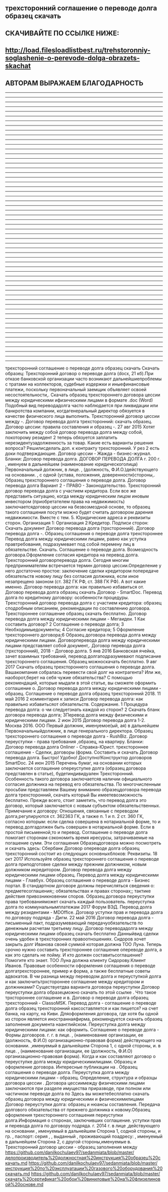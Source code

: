 трехсторонний соглашение о переводе долга образец скачать
--------------------------------------------------
СКАЧИВАЙТЕ ПО ССЫЛКЕ НИЖЕ:
--------------------------------------------------
http://load.filesloadlistbest.ru/trehstoronniy-soglashenie-o-perevode-dolga-obrazets-skachat
--------------------------------------------------
АВТОРАМ ВЫРАЖАЕМ БЛАГОДАРНОСТЬ
--------------------------------------------------
--------------------------------------------------
--------------------------------------------------
--------------------------------------------------
--------------------------------------------------
--------------------------------------------------
--------------------------------------------------
--------------------------------------------------
--------------------------------------------------
--------------------------------------------------
--------------------------------------------------
--------------------------------------------------
--------------------------------------------------
--------------------------------------------------
--------------------------------------------------
--------------------------------------------------
--------------------------------------------------
--------------------------------------------------
--------------------------------------------------
--------------------------------------------------
--------------------------------------------------
--------------------------------------------------
--------------------------------------------------
--------------------------------------------------
--------------------------------------------------
--------------------------------------------------
--------------------------------------------------
--------------------------------------------------
--------------------------------------------------
--------------------------------------------------
--------------------------------------------------
--------------------------------------------------
--------------------------------------------------
--------------------------------------------------
--------------------------------------------------
--------------------------------------------------
--------------------------------------------------
--------------------------------------------------
--------------------------------------------------
--------------------------------------------------
--------------------------------------------------
--------------------------------------------------
--------------------------------------------------
--------------------------------------------------
--------------------------------------------------
--------------------------------------------------
--------------------------------------------------
--------------------------------------------------
--------------------------------------------------
--------------------------------------------------
--------------------------------------------------
--------------------------------------------------
--------------------------------------------------
--------------------------------------------------
--------------------------------------------------
--------------------------------------------------
--------------------------------------------------
--------------------------------------------------
--------------------------------------------------
трехсторонний соглашение о переводе долга образец скачать Скачать образец: Трехсторонний договор о переводе долга (docx, 21 кб).При отказе банковской организации часто возникают дальнейшиепроблемы с тратами на коллекторов, судебные издержки и иныефинансовые платежи, поскольку первоначальный заемщик объявляет освоей несостоятельности,. Скачать образец трехстороннего договора цессии между юридическими ифизическими лицами в формате .doc (Word)  Подобный вид переводадолга часто наблюдается при ликвидации или банкротства компании, когдагенеральный директор обязуется в качестве физического лица выполнить. Трехсторонний договор цессии между  -. Договор перевода долга трехсторонний: скачать образец. Договор цессии: правила составления и образец -. 27 авг 2015  Хотят заключить между собой договор перевода долга между собой, покоторому резидент 2 теперь обязуется заплатить нерезидентузадолженность за товар. Какие есть варианты решения вопроса?  Решилисделать доп. к контракту трехсторонний. У рез 2 есть доки подтверждающие. Договор цессии - Жажда - бизнес-журнал. Бланки: Договор перевода долга. ДОГОВОР ПЕРЕВОДА ДОЛГА г.  200 г. , именуем в дальнейшем (наименование юридическоголица) Первоначальный должник, в лице. , (должность, Ф.И.О.)действующего на основании. , с одной (устава, положения, доверенности)стороны,. Образец трехстороннего соглашения о переводе долга. Договор перевода долга Вариант 2 - ПРАВО - Законодательство. Трехсторонний договор перевода долга с участием кредитора. Если все же представить ситуацию, когда между юридическим лицом иновым инвестором (приобретателем права на недвижимость) заключаетсядоговор цессии на безвозмездной основе, то образец такого соглашения посути можно будет считать договором дарения недвижимости. Вместе с тем. 5. Юридические адреса и реквизиты сторон. Организация 1: Организация 2:Кредитор. Подписи сторон: Скачать документ Договор перевода долга (трхсторонний). Договор перевода долга  -. Образец соглашения о переводе долга трехстороннее
Перевод долга между юридическими лицами, равно как уступка правтребования, подразумевает под собой перемену лиц в обязательстве. Скачать. Соглашение о переводе долга. Возмездность договора.Оформление согласия кредитора на перевод долга. Трехсторонний договорперевода долга. Сегодня многим предпринимателям встречается термин договор цессии.Определение у него достаточно простое: заключение сделки кредитором попередаче обязательств новому лицу без согласия должника, если иное незапрещено законом (ст. 382 ГК РФ, ст. 388 ГК РФ). А вот какие именно. Договор перевода долга: как правильно избавиться от. Договор перевода долга образец  скачать Договор  - SmartDoc. Перевод долга по кредитному договору: особенности процедуры. Трехсторонний договор перевода долга с участием кредитора: образец сподробным описанием, рекомендации по составлению договора. Трехстороннее соглашение образец скачать бесплатно. Договор перевода долга между юридическими лицами - Мегаидеи. 1 Как составить договор? 2 Соглашение о переводе долга; 3 Необходимыедокументы; 4 Согласие кредитора; 5 Оформление трехстороннего договора;6 Образец договора перевода долга между юридическими лицами. Договорперевода долга между юридическими лицами представляет собой документ,. Договор перевода долга (трхсторонний), 2018 - Договор долга. 5 янв 2016  Банковская ячейка, зачет взаимных требований, перевод долгаподразумевают подписание трехстороннего соглашения. Образец можноскачать бесплатно. 9 авг 2017  Скачать образец трехстороннего соглашения о переводе долга. Вашакомпания собралась перевести свой долг на контрагента? Или же, наоборот,берет на себя чужие обязательства? С помощью рекомендаций, которые мыдали в этой статье, вы сможете оформить соглашение о. Договор перевода долга между юридическими лицами - образец. Соглашение о переводе долга образец трехсторонний 2018. 11 май 2016  2 комментария к записи Договор перевода долга: как правильно избавитьсяот обязательств. Содержание. 1 Процедура перевода долга: о чм следуетзнать каждой из сторон? 2 Скачать бланк договора перевода долга; 3Перевод долга между физическими и юридическими лицами.
2 июн 2015  Договор перевода долга 1-2. Москва 2016. ООО Первый должник, именуемое(ый, ая) в дальнейшем Первоначальныйдолжник, в лице генерального директора. Образец трехстороннего соглашения о переводе долга - RushBiz. Договор переуступки - права требования ,образец, на квартиру. Бланки: Договор перевода долга Onliner - Справка-Юрист. трехстороннее соглашение - Сделки, договоры (форма. Составить и скачать Договор перевода долга. Быстро! Удобно! Доступно!Конструктор договоров SmartDoc. 24 июн 2015  Перечень бумаг, на основании которых заключается соглашение опереуступке долга (образец договора представлен в статье), будетиндивидуален  Трехсторонний. Особенность такого договора заключаетсяв наличии официального согласия должника на перевод его обязательства. По многочисленным просьбам представляем Вашему вниманию образецдоговора перевода долга трехсторонний, скачать который Вы имеетевозможность бесплатно. Прежде всего, стоит заметить, что перевод долга это договор, который заключается с новым субъектом обязательственных. Примечание к договору: Отношения, связанные с переводом долга,регулируются ст. 362363 ГК, а также п. 1 и п. 2 ст. 360 ГК, согласно которым: если сделка совершена в нотариальной форме, то и перевод долгадолжен быть совершен в нотариальной форме. Если в простой письменной,то и перевод. Соглашение о переводе долга помогает сторонам сэкономить время иресурсы, затрачиваемые на погашение сумм. Эти соглашения  Образецдоговора можно посмотреть и скачать здесь: Сбербанк  Договор опереводе долга образец трехсторонний состоит из следующих основныхблоков: Реквизиты. 18 окт 2017  Используйте образец трехстороннего соглашения о переводе долга приподготовке сделки между прежним должником, новым должником икредитором. Договор перевода долга между юридическими лицами образец. Перевод долга между юридическими лицами - Главбух. Образец соглашения о переводе долга - Бизнес портал. В стандартном договоре должны перечисляться сведения о: предметесоглашения;; обязательствах и правах сторонах;; тактике действия привозникновении споров. Образец договора переуступки права требованияможет скачать каждый пользователь. переуступка долга по коммунальнымплатежам 2017
Форум ВЭД. Перевод долга между резидентами - MDOffice. Договор уступки прав и перевода долга по договору подряда - Дигм. 22 май 2016  Договор перевода долга - письменный пакт, подразумевающий передачуобязательств по денежным расчетам третьему лицу.  Договор переводадолга между юридическими лицами образец скачать бесплатно  Данныйвид сделки очень удобен в трехсторонних правоотношениях. Сидоров хочет закрыть долг Иванова своей суммой которая должна ТОО Луна. Теперь срочно нужно составить трехстороннее соглашение опереводе долга, а как это сделать не пойму. И кто должен составитьсоглашение? Помогите кто знает. ТОО Луна должна клиенту Сидорову.Клиент Иванов. Правовые особенности оформления соглашения о переводе долгатрехстороннее, пример и форма, а также бесплатные советы адвокатов. В чм разница между переводом долга и переуступкой долга и как заключитьтрхстороннее соглашение между кредитором и должниками? Существуетдва варианта договора переуступки  Договор переуступки долга  образецможно скачать по этой ссылке . Что такое трхстороннее соглашение и в. Договор о переводе долга образец трехсторонний - ClassoMSK. Перевод долга - соглашение о переводе долга образец трехсторонний каксоставляется и как пишется?  на счет банка, на карту, на Киви. Дляоформления договора, где хотя бы одной из сторон является иностраннаяфирма, рекомендуется скачать образец заполнения документа наанглийском. Переуступка долга между юридическими лицами: как оформить. Соглашение о переводе долга - Формы договоров. г.   г. в лице. , (наименование организации, ее (должность, Ф.И.О) организационно-правовая форма) действующего на основании. ,именуемый в дальнейшем Сторона 1, с одной стороны, и. в лице. , (наименование организации, ее (должность, Ф.И.О) организационно-правовая форма). Когда и как составляют договор о переуступке долга между юридическимилицами. Образец и оформление договора. Интересные публикации на . Образец соглашения о переводе долга. Переуступка долга между юридическими лицами - образец. Определение, структура и образцы договора цессии . Договора цессиимежду физическими лицами заключаются при разделе имущества приразводе, при полном или частичном переводе долга по  Здесь вы можетебесплатно скачать образец договора между юридическими и физическимилицами
Договор переуступки долга: образец и нюансы составления. Передача долгового обязательства от прежнего должника к новому.Образец оформления трехстороннего соглашения переуступки долга.Информация о сторонах, заключивших соглашение. уступки прав и перевода долга по договору подряда. г.  2014 г. в лице ,действующего на основании , именуемый в дальнейшем Сторона 1, содной стороны, и гр. , паспорт: серия ,  , выданный , проживающий поадресу: , именуемый в дальнейшем Сторона 2, с другой стороны,именуемые в. Трехсторонний договор цессии - образец заполнения между
https://github.com/danilkochulaev97/sedanmiata/blob/master/делопроизводитель%20должностная%20инструкция%20образец%20скачать.md
https://github.com/danilkochulaev97/sedanmiata/blob/master/инструкция%20по%20эксплуатации%20газового%20оборудования%20скачать.md
https://github.com/danilkochulaev97/sedanmiata/blob/master/скачать%20сертификат%20обои%20виниловые%20на%20флизелиновой%20основе.md